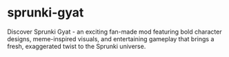 # sprunki-gyat
Discover Sprunki Gyat - an exciting fan-made mod featuring bold character designs, meme-inspired visuals, and entertaining gameplay that brings a fresh, exaggerated twist to the Sprunki universe.
